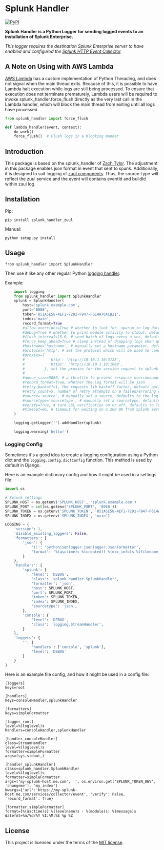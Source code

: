 # Splunk Handler

[![PyPI](https://img.shields.io/pypi/v/splunk_handler.svg?style=flat-square)](https://pypi.python.org/pypi/splunk_handler)

**Splunk Handler is a Python Logger for sending logged events to an installation of Splunk Enterprise.**

*This logger requires the destination Splunk Enterprise server to have enabled and configured the [Splunk HTTP Event Collector](http://dev.splunk.com/view/event-collector/SP-CAAAE6M).*

## A Note on Using with AWS Lambda

[AWS Lambda](https://aws.amazon.com/lambda/) has a custom implementation of Python Threading, and does not signal when the main thread exits. Because of this, it is possible to have Lambda halt execution while logs are still being processed. To ensure that execution does not terminate prematurely, Lambda users will be required to invoke splunk_handler.force_flush directly as the very last call in the Lambda handler, which will block the main thread from exiting until all logs have processed.
~~~python
from splunk_handler import force_flush

def lambda_handler(event, context):
    do_work()
    force_flush()  # Flush logs in a blocking manner
~~~

## Introduction

This package is based on the splunk_handler of [Zach Tylor](https://github.com/zach-taylor/splunk_handler).
The adjustment in this package enables json format in event that sent to spunk. Additionally, it is designed to
suit logging of [zuul components](https://zuul-ci.org/docs/zuul/discussion/components.html). Thus, the source-type
will reflect the zuul service and the event will contains eventId and buildId within zuul log.

## Installation

Pip:

    pip install splunk_handler_zuul

Manual:

    python setup.py install

## Usage

    from splunk_handler import SplunkHandler

Then use it like any other regular Python [logging handler](https://docs.python.org/2/howto/logging.html#handlers).

Example:

~~~python
    import logging
    from splunk_handler import SplunkHandler
    splunk = SplunkHandler(
        host='splunk.example.com',
        port='8088',
        token='851A5E58-4EF1-7291-F947-F614A76ACB21',
        index='main',
        record_format=True
        #allow_overrides=True # whether to look for _<param in log data (ex: _index)
        #debug=True # whether to print module activity to stdout, defaults to False
        #flush_interval=15.0, # send batch of logs every n sec, defaults to 15.0, set '0' to block thread & send immediately
        #force_keep_ahead=True # sleep instead of dropping logs when queue fills
        #hostname='hostname', # manually set a hostname parameter, defaults to socket.gethostname()
        #protocol='http', # set the protocol which will be used to connect to the splunk host
        #proxies={
        #           'http': 'http://10.10.1.10:3128',
        #           'https': 'http://10.10.1.10:1080',
        #         }, set the proxies for the session request to splunk host
        #
        #queue_size=5000, # a throttle to prevent resource overconsumption, defaults to 5000, set to 0 for no max
        #record_format=True, whether the log format will be json
        #retry_backoff=1, the requests lib backoff factor, default options will retry for 1 min, defaults to 2.0
        #retry_count=5, number of retry attempts on a failed/erroring connection, defaults to 5
        #source='source', # manually set a source, defaults to the log record.pathname
        #sourcetype='sourcetype', # manually set a sourcetype, defaults to 'text'
        #verify=True, # turn SSL verification on or off, defaults to True
        #timeout=60, # timeout for waiting on a 200 OK from Splunk server, defaults to 60s
    )

    logging.getLogger('').addHandler(splunk)

    logging.warning('hello!')
~~~

### Logging Config

Sometimes it's a good idea to create a logging configuration using a Python dict
and the `logging.config.dictConfig` function. This method is used by default in Django.

Here is an example dictionary config and how it might be used in a settings file:

~~~python
import os

# Splunk settings
SPLUNK_HOST = os.getenv('SPLUNK_HOST', 'splunk.example.com')
SPLUNK_PORT = int(os.getenv('SPLUNK_PORT', '8088'))
SPLUNK_TOKEN = os.getenv('SPLUNK_TOKEN', '851A5E58-4EF1-7291-F947-F614A76ACB21')
SPLUNK_INDEX = os.getenv('SPLUNK_INDEX', 'main')

LOGGING = {
    'version': 1,
    'disable_existing_loggers': False,
    'formatters': {
        'json': {
            '()': 'pythonjsonlogger.jsonlogger.JsonFormatter',
            'format': '%(asctime)s %(created)f %(exc_info)s %(filename)s %(funcName)s %(levelname)s %(levelno)s %(lineno)d %(module)s %(message)s %(pathname)s %(process)s %(processName)s %(relativeCreated)d %(thread)s %(threadName)s'
        }
    },
    'handlers': {
        'splunk': {
            'level': 'DEBUG',
            'class': 'splunk_handler.SplunkHandler',
            'formatter': 'json',
            'host': SPLUNK_HOST,
            'port': SPLUNK_PORT,
            'token': SPLUNK_TOKEN,
            'index': SPLUNK_INDEX,
            'sourcetype': 'json',
        },
        'console': {
            'level': 'DEBUG',
            'class': 'logging.StreamHandler',
        }
    },
    'loggers': {
        '': {
            'handlers': ['console', 'splunk'],
            'level': 'DEBUG'
        }
    }
}
~~~

Here is an example file config, and how it might be used in a config file:

~~~
[loggers]
keys=root

[handlers]
keys=consoleHandler,splunkHandler

[formatters]
keys=simpleFormatter

[logger_root]
level=%(loglevel)s
handlers=consoleHandler,splunkHandler

[handler_consoleHandler]
class=StreamHandler
level=%(loglevel)s
formatter=simpleFormatter
args=(sys.stdout,)

[handler_splunkHandler]
class=splunk_handler.SplunkHandler
level=%(loglevel)s
formatter=simpleFormatter
args=('my-splunk-host.me.com', '', os.environ.get('SPLUNK_TOKEN_DEV', 'changeme'), 'my_index')
kwargs={'url':'https://my-splunk-host.me.com/services/collector/event', 'verify': False, 'record_format': True}

[formatter_simpleFormatter]
format=[%(asctime)s] %(levelname)s - %(module)s: %(message)s
datefmt=%m/%d/%Y %I:%M:%S %p %Z

~~~

## License

This project is licensed under the terms of the [MIT license](http://opensource.org/licenses/MIT).
